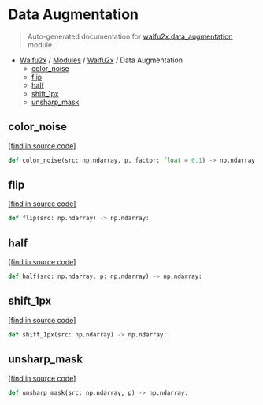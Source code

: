 # Data Augmentation

> Auto-generated documentation for [waifu2x.data_augmentation](../../../waifu2x/data_augmentation.py) module.

- [Waifu2x](../README.md#waifu2x-index) / [Modules](../MODULES.md#waifu2x-modules) / [Waifu2x](index.md#waifu2x) / Data Augmentation
    - [color_noise](#color_noise)
    - [flip](#flip)
    - [half](#half)
    - [shift_1px](#shift_1px)
    - [unsharp_mask](#unsharp_mask)

## color_noise

[[find in source code]](../../../waifu2x/data_augmentation.py#L22)

```python
def color_noise(src: np.ndarray, p, factor: float = 0.1) -> np.ndarray:
```

## flip

[[find in source code]](../../../waifu2x/data_augmentation.py#L33)

```python
def flip(src: np.ndarray) -> np.ndarray:
```

## half

[[find in source code]](../../../waifu2x/data_augmentation.py#L45)

```python
def half(src: np.ndarray, p: np.ndarray) -> np.ndarray:
```

## shift_1px

[[find in source code]](../../../waifu2x/data_augmentation.py#L54)

```python
def shift_1px(src: np.ndarray) -> np.ndarray:
```

## unsharp_mask

[[find in source code]](../../../waifu2x/data_augmentation.py#L11)

```python
def unsharp_mask(src: np.ndarray, p) -> np.ndarray:
```

